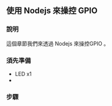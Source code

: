 ## 使用 Nodejs 來操控 GPIO 

### 說明

這個章節我們來透過 Nodejs 來操控GPIO 。

### 須先準備
* LED x1
* 

### 步驟



    

        

    